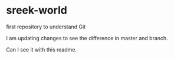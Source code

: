sreek-world
===========

first repository to understand Git

I am updating changes to see the difference in master and branch.

Can I see it with this readme.
